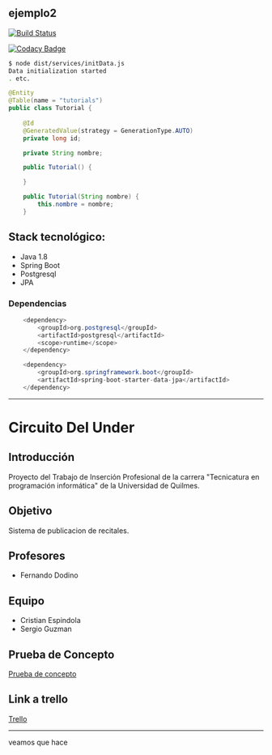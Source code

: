 ## ejemplo2

[![Build Status](https://travis-ci.org/cristianespindola/ejemplo2.svg?branch=master)](https://github.com/cristianespindola/ejemplo2)

[![Codacy Badge](https://app.codacy.com/project/badge/Grade/47f21b822e974150ba206c1754a23c1c)](https://www.codacy.com/manual/cristianespindola/ejemplo2?utm_source=github.com&amp;utm_medium=referral&amp;utm_content=cristianespindola/ejemplo2&amp;utm_campaign=Badge_Grade)

```bash
$ node dist/services/initData.js
Data initialization started
. etc.
```

````java
@Entity
@Table(name = "tutorials")
public class Tutorial {
	
	@Id
	@GeneratedValue(strategy = GenerationType.AUTO)
	private long id;

	private String nombre;

	public Tutorial() {

	}

	public Tutorial(String nombre) {
		this.nombre = nombre;
	}
````


## Stack tecnológico:
+ Java 1.8
+ Spring Boot
+ Postgresql
+ JPA

### Dependencias

````java		
	<dependency>
   		<groupId>org.postgresql</groupId>
   		<artifactId>postgresql</artifactId>
   		<scope>runtime</scope>
	</dependency>

	<dependency>
		<groupId>org.springframework.boot</groupId>
		<artifactId>spring-boot-starter-data-jpa</artifactId>
	</dependency>
````

------------------------------------------------------------------------------------------

# Circuito Del Under 

## Introducción

Proyecto del Trabajo de Inserción Profesional de la carrera "Tecnicatura en programación informática" de la Universidad de Quilmes.

## Objetivo

Sistema de publicacion de recitales.

## Profesores

* Fernando Dodino

## Equipo

+ Cristian Espindola
+ Sergio Guzman

## Prueba de Concepto
[Prueba de concepto](https://github.com/cristianespindola/ejemplo2/tree/master/pruebaDeConcepto)

## Link a trello
[Trello](https://trello.com/b/RjDFfjbw/circuito-del-under)

-----------------------------------------------------------------

veamos que hace
